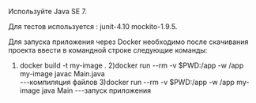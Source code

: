 
Используйте Java SE 7.

Для тестов используется :
junit-4.10
mockito-1.9.5.

Для запуска приложения через Docker необходимо после скачивания проекта ввести в командной строке следующие команды:
1) docker build -t my-image . 
2)docker run --rm -v $PWD:/app -w /app my-image javac Main.java       
      ---компиляция файлов
3)docker run --rm -v $PWD:/app -w /app my-image java Main
      ---запуск приложения

